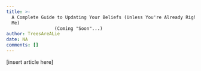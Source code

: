 ```yaml
---
title: >-
  A Complete Guide to Updating Your Beliefs (Unless You're Already Right, Like
  Me)
                  (Coming "Soon"...)
author: TreesAreALie
date: NA
comments: []
---
```


[insert article here]